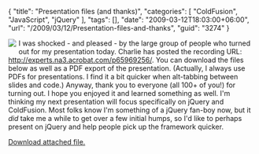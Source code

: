 {
	"title": "Presentation files (and thanks)",
	"categories": [
		"ColdFusion",
		"JavaScript",
		"jQuery"
	],
	"tags": [],
	"date": "2009-03-12T18:03:00+06:00",
	"url": "/2009/03/12/Presentation-files-and-thanks",
	"guid": "3274"
}

<img src="http://static.raymondcamden.com/images/cfjedi//shocked.png" align="left" style="margin-right:5px;margin-bottom:5px"> I was shocked - and pleased - by the large group of people who turned out for my presentation today. Charlie has posted the recording URL: <a href="http://experts.na3.acrobat.com/p65969256/">http://experts.na3.acrobat.com/p65969256/</a>. You can download the files below as well as a PDF export of the presentation. (Actually, I always use PDFs for presentations. I find it a bit quicker when alt-tabbing between slides and code.) Anyway, thank you to everyone (all 100+ of you!) for turning out. I hope you enjoyed it and learned something as well. I'm thinking my next presentation will focus specifically on jQuery and ColdFusion. Most folks know I'm something of a jQuery fan-boy now, but it <i>did</i> take me a while to get over a few initial humps, so I'd like to perhaps present on jQuery and help people pick up the framework quicker.<p><a href='enclosures/D%3A%5Chosts%5Cwww%2Ecoldfusionjedi%2Ecom%5Cenclosures%2Fajaxcfpreso%2Ezip'>Download attached file.</a></p>